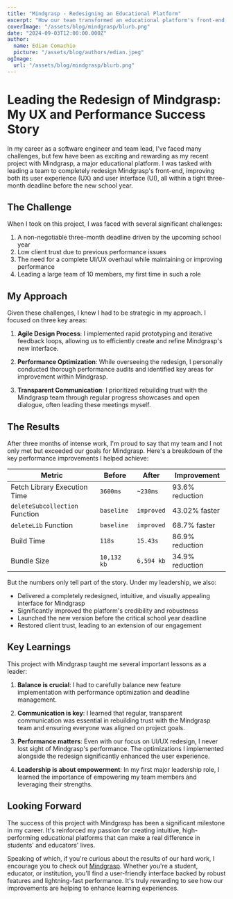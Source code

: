 ```yaml
---
title: "Mindgrasp - Redesigning an Educational Platform"
excerpt: "How our team transformed an educational platform's front-end, boosting performance and user experience just in time for the new school year."
coverImage: "/assets/blog/mindgrasp/blurb.png"
date: "2024-09-03T12:00:00.000Z"
author:
  name: Edian Comachio
  picture: "/assets/blog/authors/edian.jpeg"
ogImage:
  url: "/assets/blog/mindgrasp/blurb.png"
---
```


# Leading the Redesign of Mindgrasp: My UX and Performance Success Story

In my career as a software engineer and team lead, I've faced many challenges, but few have been as exciting and rewarding as my recent project with Mindgrasp, a major educational platform. I was tasked with leading a team to completely redesign Mindgrasp's front-end, improving both its user experience (UX) and user interface (UI), all within a tight three-month deadline before the new school year.

## The Challenge

When I took on this project, I was faced with several significant challenges:

1. A non-negotiable three-month deadline driven by the upcoming school year
2. Low client trust due to previous performance issues
3. The need for a complete UI/UX overhaul while maintaining or improving performance
4. Leading a large team of 10 members, my first time in such a role

## My Approach

Given these challenges, I knew I had to be strategic in my approach. I focused on three key areas:

1. **Agile Design Process**: I implemented rapid prototyping and iterative feedback loops, allowing us to efficiently create and refine Mindgrasp's new interface.

2. **Performance Optimization**: While overseeing the redesign, I personally conducted thorough performance audits and identified key areas for improvement within Mindgrasp.

3. **Transparent Communication**: I prioritized rebuilding trust with the Mindgrasp team through regular progress showcases and open dialogue, often leading these meetings myself.

## The Results

After three months of intense work, I'm proud to say that my team and I not only met but exceeded our goals for Mindgrasp. Here's a breakdown of the key performance improvements I helped achieve:

| Metric                         | Before      | After      | Improvement     |
| ------------------------------ | ----------- | ---------- | --------------- |
| Fetch Library Execution Time   | `3600ms`    | `~230ms`   | 93.6% reduction |
| `deleteSubcollection` Function | `baseline`  | `improved` | 43.02% faster   |
| `deleteLib` Function           | `baseline`  | `improved` | 68.7% faster    |
| Build Time                     | `118s`      | `15.43s`   | 86.9% reduction |
| Bundle Size                    | `10,132 kb` | `6,594 kb` | 34.9% reduction |

But the numbers only tell part of the story. Under my leadership, we also:

- Delivered a completely redesigned, intuitive, and visually appealing interface for Mindgrasp
- Significantly improved the platform's credibility and robustness
- Launched the new version before the critical school year deadline
- Restored client trust, leading to an extension of our engagement

## Key Learnings

This project with Mindgrasp taught me several important lessons as a leader:

1. **Balance is crucial**: I had to carefully balance new feature implementation with performance optimization and deadline management.

2. **Communication is key**: I learned that regular, transparent communication was essential in rebuilding trust with the Mindgrasp team and ensuring everyone was aligned on project goals.

3. **Performance matters**: Even with our focus on UI/UX redesign, I never lost sight of Mindgrasp's performance. The optimizations I implemented alongside the redesign significantly enhanced the user experience.

4. **Leadership is about empowerment**: In my first major leadership role, I learned the importance of empowering my team members and leveraging their strengths.

## Looking Forward

The success of this project with Mindgrasp has been a significant milestone in my career. It's reinforced my passion for creating intuitive, high-performing educational platforms that can make a real difference in students' and educators' lives.

Speaking of which, if you're curious about the results of our hard work, I encourage you to check out [Mindgrasp](https://www.mindgrasp.ai/). Whether you're a student, educator, or institution, you'll find a user-friendly interface backed by robust features and lightning-fast performance. It's truly rewarding to see how our improvements are helping to enhance learning experiences.
